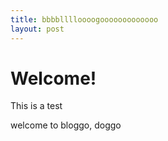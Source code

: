 ```yaml
---
title: bbbblllloooogooooooooooooo
layout: post
---
```


Welcome!
========
This is a test

welcome to bloggo, doggo
